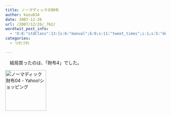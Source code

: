 ```yaml
---
title: ノーマディックの財布
author: kazu634
date: 2007-12-26
url: /2007/12/26/_762/
wordtwit_post_info:
  - 'O:8:"stdClass":13:{s:6:"manual";b:0;s:11:"tweet_times";i:1;s:5:"delay";i:0;s:7:"enabled";i:1;s:10:"separation";s:2:"60";s:7:"version";s:3:"3.7";s:14:"tweet_template";b:0;s:6:"status";i:2;s:6:"result";a:0:{}s:13:"tweet_counter";i:2;s:13:"tweet_log_ids";a:1:{i:0;i:3523;}s:9:"hash_tags";a:0:{}s:8:"accounts";a:1:{i:0;s:7:"kazu634";}}'
categories:
  - つれづれ

---
```

<div class="section">
<p>
    　結局買ったのは、「財布4」でした。
</p>
  
<p>
<center>
</center>
</p>
  
<p>
<a href="http://store.shopping.yahoo.co.jp/nomadic/sa-04.html" onclick="__gaTracker('send', 'event', 'outbound-article', 'http://store.shopping.yahoo.co.jp/nomadic/sa-04.html', '');"><img width="128" alt="ノーマディック　財布04 - Yahoo!ショッピング" src="http://img.simpleapi.net/small/http://store.shopping.yahoo.co.jp/nomadic/sa-04.html" style="border-style:none" height="128" /></a>
</p></p>
</div>